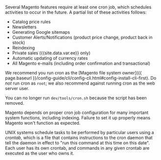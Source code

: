 <div markdown="1">

Several Magento features require at least one cron job, which schedules activities to occur in the future. A partial list of these activities follows:

*	Catalog price rules
*	Newsletters
*	Generating Google sitemaps
*	Customer Alerts/Notifications (product price change, product back in stock)
*	Reindexing
*	Private sales ({{site.data.var.ee}} only)
*	Automatic updating of currency rates
*	All Magento e-mails (including order confirmation and transactional)

We recommend you run cron as the [Magento file system owner]({{ page.baseurl }}/config-guide/cli/config-cli.html#config-install-cli-first). Do *not* run cron as `root`; we also recommend against running cron as the web server user.

<div class="bs-callout bs-callout-warning">
    <p>You can no longer run <code>dev/tools/cron.sh</code> because the script has been removed.</p>
</div>

<div class="bs-callout bs-callout-info" id="info" markdown="1">
Magento depends on proper cron job configuration for many important system functions, including indexing. Failure to set it up properly means Magento won't function as expected.
</div>

UNIX systems schedule tasks to be performed by particular users using a *crontab*, which is a file that contains instructions to the cron daemon that tell the daemon in effect to "run this command at this time on this date". Each user has its own crontab, and commands in any given crontab are executed as the user who owns it.
